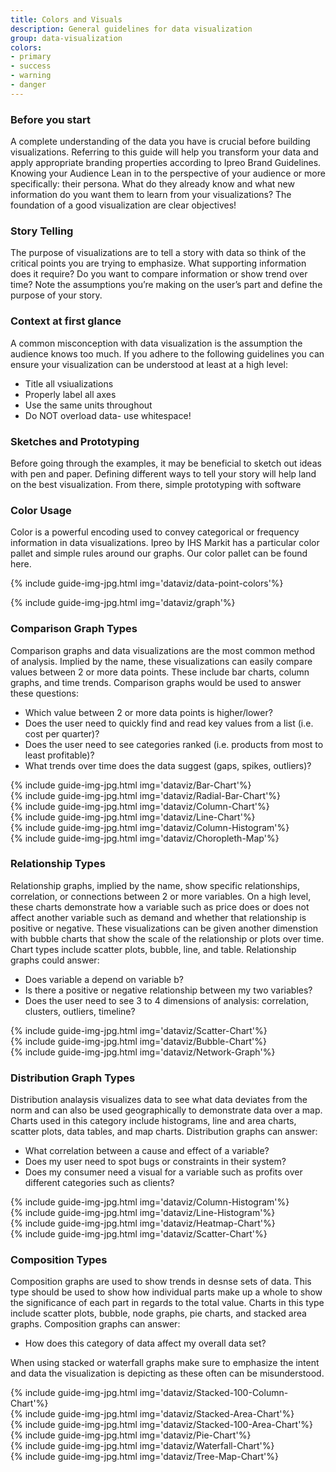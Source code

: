 ```yaml
---
title: Colors and Visuals
description: General guidelines for data visualization
group: data-visualization
colors:
- primary
- success 
- warning
- danger
---
```


<amber-tabs labels="General Guidelines,Color Usage,Examples" fitted>
  <amber-tab-content>

<div markdown="1">

### Before you start
A complete understanding of the data you have is crucial before building visualizations. Referring to this guide will help you transform your data and apply appropriate branding properties according to Ipreo Brand Guidelines.
Knowing your Audience
Lean in to the perspective of your audience or more specifically: their persona. What do they already know and what new information do you want them to learn from your visualizations? The foundation of a good visualization are clear objectives!
### Story Telling 
The purpose of visualizations are to tell a story with data so think of the critical points you are trying to emphasize. What supporting information does it require? Do you want to compare information or show trend over time? Note the assumptions you’re making on the user’s part and define the purpose of your story.
### Context at first glance
A common misconception with data visualization is the assumption the audience knows too much. If you adhere to the following guidelines you can ensure your visualization can be understood at least at a high level:
- Title all vsiualizations
- Properly label all axes
- Use the same units throughout
- Do NOT overload data- use whitespace!

### Sketches and Prototyping
Before going through the examples, it may be beneficial to sketch out ideas with pen and paper. Defining different ways to tell your story will help land on the best visualization. From there, simple prototyping with software

</div>
</amber-tab-content>

<amber-tab-content>

<div markdown="1">

### Color Usage
Color is a powerful encoding used to convey categorical or frequency information in data visualizations. Ipreo by IHS Markit has a particular color pallet and simple rules around our graphs. Our color pallet can be found here.

{% include guide-img-jpg.html img='dataviz/data-point-colors'%}

</div>

</amber-tab-content>

<amber-tab-content>

<div markdown="1">

{% include guide-img-jpg.html img='dataviz/graph'%}

### Comparison Graph Types
Comparison graphs and data visualizations are the most common method of analysis. Implied by the name, these visualizations can easily compare values between 2 or more data points. These include bar charts, column graphs, and time trends. 
Comparison graphs would be used to answer these questions:
- Which value between 2 or more data points is higher/lower?
- Does the user need to quickly find and read key values from a list (i.e. cost per quarter)?
- Does the user need to see categories ranked (i.e. products from most to least profitable)?
- What trends over time does the data suggest (gaps, spikes, outliers)?

<div class="c-row">
  <div class="c-col-12 c-col-lg-2">
{% include guide-img-jpg.html img='dataviz/Bar-Chart'%} 
  </div>
	  <div class="c-col-12 c-col-lg-2">
{% include guide-img-jpg.html img='dataviz/Radial-Bar-Chart'%}
  </div>
	  <div class="c-col-12 c-col-lg-2">
{% include guide-img-jpg.html img='dataviz/Column-Chart'%}
  </div>
	  <div class="c-col-12 c-col-lg-2">
{% include guide-img-jpg.html img='dataviz/Line-Chart'%}
  </div>
  	  <div class="c-col-12 c-col-lg-2">
{% include guide-img-jpg.html img='dataviz/Column-Histogram'%}
  </div>
  	  <div class="c-col-12 c-col-lg-2">
{% include guide-img-jpg.html img='dataviz/Choropleth-Map'%}
  </div>
</div>

### Relationship Types
Relationship graphs, implied by the name, show specific relationships, correlation, or connections between 2 or more variables. On a high level, these charts demonstrate how a variable such as price does or does not affect another variable such as demand and whether that relationship is positive or negative. These visualizations can be given another dimenstion with bubble charts that show the scale of the relationship or plots over time. Chart types include scatter plots, bubble, line, and table. 
Relationship graphs could answer:
- Does variable a depend on variable b?
- Is there a positive or negative relationship between my two variables?
- Does the user need to see 3 to 4 dimensions of analysis: correlation, clusters, outliers, timeline?

<div class="c-row">
  <div class="c-col-12 c-col-lg-4">
{% include guide-img-jpg.html img='dataviz/Scatter-Chart'%} 
  </div>
	  <div class="c-col-12 c-col-lg-4">
{% include guide-img-jpg.html img='dataviz/Bubble-Chart'%}
  </div>
	  <div class="c-col-12 c-col-lg-4">
{% include guide-img-jpg.html img='dataviz/Network-Graph'%}
  </div>
</div>

### Distribution Graph Types
 Distribution analaysis visualizes data to see what data deviates from the norm and can also be used geographically to demonstrate data over a map. Charts used in this category include histograms, line and area charts, scatter plots, data tables, and map charts.
 Distribution graphs can answer:
 - What correlation between a cause and effect of a variable?
 - Does my user need to spot bugs or constraints in their system?
 - Does my consumer need a visual for a variable such as profits over different categories such as clients?

 <div class="c-row">
  <div class="c-col-12 c-col-lg-3">
{% include guide-img-jpg.html img='dataviz/Column-Histogram'%} 
  </div>
	  <div class="c-col-12 c-col-lg-3">
{% include guide-img-jpg.html img='dataviz/Line-Histogram'%}
  </div>
	  <div class="c-col-12 c-col-lg-3">
{% include guide-img-jpg.html img='dataviz/Heatmap-Chart'%}
  </div>
	  <div class="c-col-12 c-col-lg-3">
{% include guide-img-jpg.html img='dataviz/Scatter-Chart'%}
  </div>
</div>

### Composition Types
Composition graphs are used to show trends in desnse sets of data. This type should be used to show how individual parts make up a whole to show the significance of each part in regards to the total value. Charts in this type include scatter plots, bubble, node graphs, pie charts, and stacked area graphs.
Composition graphs can answer:
- How does this category of data affect my overall data set?

When using stacked or waterfall graphs make sure to emphasize the intent and data the visualization is depicting as these often can be misunderstood.

<div class="c-row">
  <div class="c-col-12 c-col-lg-2">
{% include guide-img-jpg.html img='dataviz/Stacked-100-Column-Chart'%} 
  </div>
	  <div class="c-col-12 c-col-lg-2">
{% include guide-img-jpg.html img='dataviz/Stacked-Area-Chart'%}
  </div>
	  <div class="c-col-12 c-col-lg-2">
{% include guide-img-jpg.html img='dataviz/Stacked-100-Area-Chart'%}
  </div>
  	  <div class="c-col-12 c-col-lg-2">
{% include guide-img-jpg.html img='dataviz/Pie-Chart'%}
  </div>
  	  <div class="c-col-12 c-col-lg-2">
{% include guide-img-jpg.html img='dataviz/Waterfall-Chart'%}
  </div>
  <div class="c-col-12 c-col-lg-2">
{% include guide-img-jpg.html img='dataviz/Tree-Map-Chart'%}
  </div>
</div>
</div>

</amber-tab-content>


</amber-tabs>

